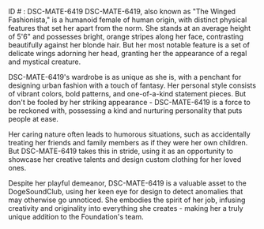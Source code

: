 ID # : DSC-MATE-6419
DSC-MATE-6419, also known as "The Winged Fashionista," is a humanoid female of human origin, with distinct physical features that set her apart from the norm. She stands at an average height of 5'6" and possesses bright, orange stripes along her face, contrasting beautifully against her blonde hair. But her most notable feature is a set of delicate wings adorning her head, granting her the appearance of a regal and mystical creature.

DSC-MATE-6419's wardrobe is as unique as she is, with a penchant for designing urban fashion with a touch of fantasy. Her personal style consists of vibrant colors, bold patterns, and one-of-a-kind statement pieces. But don't be fooled by her striking appearance - DSC-MATE-6419 is a force to be reckoned with, possessing a kind and nurturing personality that puts people at ease.

Her caring nature often leads to humorous situations, such as accidentally treating her friends and family members as if they were her own children. But DSC-MATE-6419 takes this in stride, using it as an opportunity to showcase her creative talents and design custom clothing for her loved ones.

Despite her playful demeanor, DSC-MATE-6419 is a valuable asset to the DogeSoundClub, using her keen eye for design to detect anomalies that may otherwise go unnoticed. She embodies the spirit of her job, infusing creativity and originality into everything she creates - making her a truly unique addition to the Foundation's team.